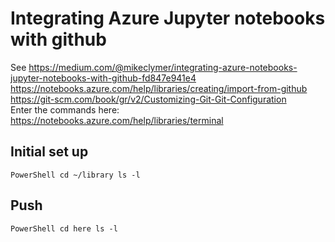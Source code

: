 # Integrating Azure Jupyter notebooks with github  
See https://medium.com/@mikeclymer/integrating-azure-notebooks-jupyter-notebooks-with-github-fd847e941e4  
https://notebooks.azure.com/help/libraries/creating/import-from-github  
https://git-scm.com/book/gr/v2/Customizing-Git-Git-Configuration  
Enter the commands here:
https://notebooks.azure.com/help/libraries/terminal 

## Initial set up 
<code></code><code>PowerShell
cd ~/library
ls -l
</code><code></code>

## Push 
<code></code><code>PowerShell
cd here
ls -l
</code><code></code>
